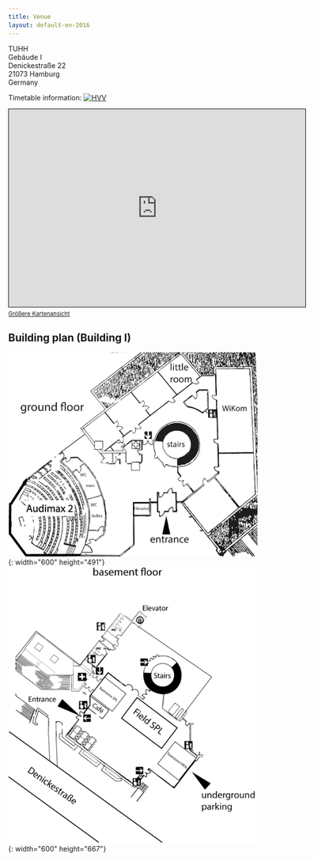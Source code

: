 ```yaml
---
title: Venue
layout: default-en-2016
---
```


TUHH  
Gebäude I  
Denickestraße 22  
21073 Hamburg  
Germany  

<p>Timetable information: <a href="https://www.hvv.de/fp.php?id=8239b21bd757b587327ac352ed333837" target="_blank"><img src="https://www.hvv.de/images/logo_hvv_110x25.png" alt="HVV" height="15" /></a></p>
<iframe width="600" height="400" frameborder="0" scrolling="no" marginheight="0" marginwidth="0" src="https://www.openstreetmap.org/export/embed.html?bbox=9.955759048461914%2C53.455106375265935%2C9.98408317565918%2C53.46694902448933&amp;layer=mapnik&amp;marker=53.461028112790636%2C9.969921112060547" style="border: 1px solid black"></iframe><br/><small><a href="https://www.openstreetmap.org/?mlat=53.4610&amp;mlon=9.9699#map=16/53.4610/9.9699">Gr&ouml;&szlig;ere Kartenansicht</a></small>

## Building plan (Building I)

![Gebäude I - Erdgeschoss](/assets/img/I-groundfloor.png){: width="600" height="491"}
![Gebäude I - Keller](/assets/img/I-basement.png){: width="600" height="667"}